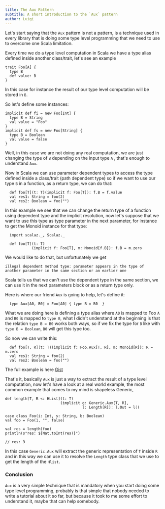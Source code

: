 ```yaml
---
title: The Aux Pattern
subtitle: A short introduction to the `Aux` pattern
author: Luigi
---
```


Let's start saying that the `Aux` pattern is not a pattern,
is a technique used in every library that is doing some type level
programming that we need to use to overcome one Scala limitation.

Every time we do a type level computation in Scala we have a type alias defined inside 
another class/trait, let's see an example 

```
trait Foo[A] {
  type B
  def value: B
}
```

In this case for instance the result 
of our type level computation will be stored in `B`.

So let's define some instances:

```
implicit def fi = new Foo[Int] {
  type B = String
  val value = "Foo"
}
implicit def fs = new Foo[String] {
  type B = Boolean
  val value = false
}
```

Well, in this case we are not doing any real computation,
we are just changing the type of `B` depending on the input 
type `A` , that's enough to understand `Aux`.

Now in Scala we can use parameter dependent types to access
the type defined inside a class/trait (path dependent type)
so if we want to use our type `B` in a function, as a return type, we can do that:

```
  def foo[T](t: T)(implicit f: Foo[T]): f.B = f.value
  val res1: String = foo(2)
  val res2: Boolean = foo("")
```

In this example we see that we can change the return 
type of a function using dependent type and the implicit
resolution, now let's suppose that we want to use this 
type as type parameter in the next parameter, 
for instance to get the Monoid instance for that type: 

```
  import scalaz._, Scalaz._

  def foo[T](t: T)
            (implicit f: Foo[T], m: Monoid[f.B]): f.B = m.zero
```

We would like to do that, but unfortunately we get 

```
illegal dependent method type: parameter appears in the type of another parameter in the same section or an earlier one
```

Scala tells us that we can't use the dependent type in the same 
section, we can use it in the next parameters block or as a return type only.

Here is where our friend `Aux` is going to help,
let's define it:

```
  type Aux[A0, B0] = Foo[A0] { type B = B0  }
```

What we are doing here is defining a type
alias where `A0` is mapped to Foo `A` and `B0` is mapped to `type B`,
what I didn't understand at the beginning is that 
the relation `type B = B0` works both ways, 
so if we fix the type for `B` like with `type B = Boolean`,
`B0` will get this type too.

So now we can write this:

```
  def foo[T, R](t: T)(implicit f: Foo.Aux[T, R], m: Monoid[R]): R = m.zero 
  val res1: String = foo(2)
  val res2: Boolean = foo("")
```

The full example is here [Gist](https://gist.github.com/gigiigig/3cd104e8951b4432afd5)

That's it, basically `Aux` is just a way to extract the result of a type 
level computation, now let's have a look at a real world example,
the most common example that comes to my mind is shapeless Generic,

```
def length[T, R <: HList](t: T)
                         (implicit g: Generic.Aux[T, R],
                                   l: Length[R]): l.Out = l()

case class Foo(i: Int, s: String, b: Boolean)
val foo = Foo(1, "", false)

val res = length(foo)
println(s"res: ${Nat.toInt(res)}")

// res: 3
```

In this case `Generic.Aux` will extract the generic representation of
`T` inside `R` and in this way we can use it to resolve 
the `Length` type class that we use to get the length of the `Hlist`.

### Conclusion

`Aux` is a very simple technique that is mandatory 
when you start doing some type level programming,
probably is that simple that nobody needed to write 
a tutorial about it so far, but because it took to me 
some effort to understand it, maybe that can help somebody.

